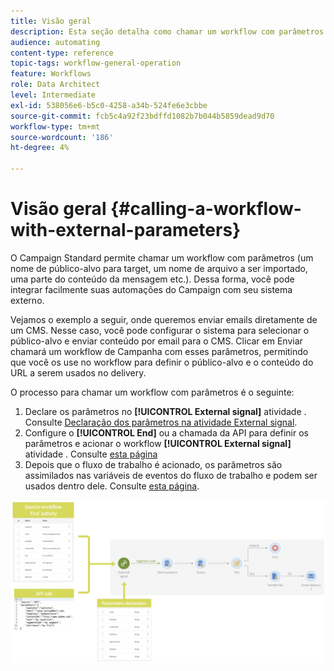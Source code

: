 ```yaml
---
title: Visão geral
description: Esta seção detalha como chamar um workflow com parâmetros externos.
audience: automating
content-type: reference
topic-tags: workflow-general-operation
feature: Workflows
role: Data Architect
level: Intermediate
exl-id: 538056e6-b5c0-4258-a34b-524fe6e3cbbe
source-git-commit: fcb5c4a92f23bdffd1082b7b044b5859dead9d70
workflow-type: tm+mt
source-wordcount: '186'
ht-degree: 4%

---
```


# Visão geral {#calling-a-workflow-with-external-parameters}

O Campaign Standard permite chamar um workflow com parâmetros (um nome de público-alvo para target, um nome de arquivo a ser importado, uma parte do conteúdo da mensagem etc.). Dessa forma, você pode integrar facilmente suas automações do Campaign com seu sistema externo.

Vejamos o exemplo a seguir, onde queremos enviar emails diretamente de um CMS. Nesse caso, você pode configurar o sistema para selecionar o público-alvo e enviar conteúdo por email para o CMS. Clicar em Enviar chamará um workflow de Campanha com esses parâmetros, permitindo que você os use no workflow para definir o público-alvo e o conteúdo do URL a serem usados no delivery.

O processo para chamar um workflow com parâmetros é o seguinte:

1. Declare os parâmetros no **[!UICONTROL External signal]** atividade . Consulte [Declaração dos parâmetros na atividade External signal](../../automating/using/declaring-parameters-external-signal.md).
1. Configure o **[!UICONTROL End]** ou a chamada da API para definir os parâmetros e acionar o workflow **[!UICONTROL External signal]** atividade . Consulte [esta página](../../automating/using/defining-parameters-calling-workflow.md)
1. Depois que o fluxo de trabalho é acionado, os parâmetros são assimilados nas variáveis de eventos do fluxo de trabalho e podem ser usados dentro dele. Consulte [esta página](../../automating/using/customizing-workflow-external-parameters.md).

![](assets/extsignal_process.png)
